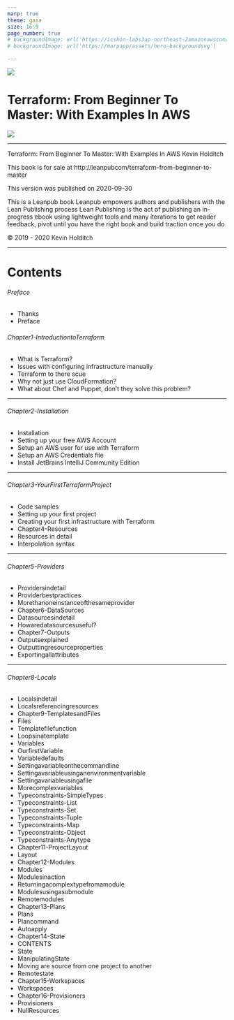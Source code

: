 ```yaml
---
marp: true
theme: gaia
size: 16:9
page_number: true
# backgroundImage: url('https://icshin-labs3ap-northeast-2amazonawscom/bipa/2023/bg-imagejpg')
# backgroundImage: url('https://marpapp/assets/hero-backgroundsvg')

---
```

![](/supertrack_logopng)

# Terraform: From Beginner To Master: With Examples In AWS

![](/Terraform-Beginner-to-masterpng)

---

Terraform: From Beginner To Master: With Examples In AWS
Kevin Holditch

This book is for sale at http://leanpubcom/terraform-from-beginner-to-master 

This version was published on 2020-09-30

This is a Leanpub book Leanpub empowers authors and publishers with the Lean Publishing process Lean Publishing is the act of publishing an in-progress ebook using lightweight tools and many iterations to get reader feedback, pivot until you have the right book and build traction once you do

© 2019 - 2020 Kevin Holditch

---

# Contents

###### Preface
* Thanks
* Preface

###### Chapter1-IntroductiontoTerraform
* What is Terraform? 
* Issues with configuring infrastructure manually
* Terraform to there scue
* Why not just use CloudFormation?
* What about Chef and Puppet, don’t they solve this problem? 

---

###### Chapter2-Installation 
* Installation
* Setting up your free AWS Account 
* Setup an AWS user for use with Terraform  
* Setup an AWS Credentials file
* Install JetBrains IntelliJ Community Edition

---

###### Chapter3-YourFirstTerraformProject
* Code samples
* Setting up your first project
* Creating your first infrastructure with Terraform
* Chapter4-Resources
* Resources in detail
* Interpolation syntax

---

###### Chapter5-Providers
* Providersindetail
* Providerbestpractices
* Morethanoneinstanceofthesameprovider
* Chapter6-DataSources
* Datasourcesindetail
* Howaredatasourcesuseful?
* Chapter7-Outputs 
* Outputsexplained 
* Outputtingresourceproperties
* Exportingallattributes

---

###### Chapter8-Locals 
* Localsindetail 
* Localsreferencingresources 
* Chapter9-TemplatesandFiles
* Files
* Templatefilefunction
* Loopsinatemplate
* Variables
* OurfirstVariable
* Variabledefaults 
* Settingavariableonthecommandline 
* Settingavariableusinganenvironmentvariable 
* Settingavariableusingafile
* Morecomplexvariables
* Typeconstraints-SimpleTypes
* Typeconstraints-List
* Typeconstraints-Set
* Typeconstraints-Tuple
* Typeconstraints-Map
* Typeconstraints-Object
* Typeconstraints-Anytype
* Chapter11-ProjectLayout 
* Layout 
* Chapter12-Modules 
* Modules 
* Modulesinaction 
* Returningacomplextypefromamodule 
* Modulesusingasubmodule
* Remotemodules
* Chapter13-Plans 
* Plans 
* Plancommand 
* Autoapply
* Chapter14-State
* CONTENTS
* State 
* ManipulatingState 
* Moving are source from one project to another
* Remotestate
* Chapter15-Workspaces 
* Workspaces 
* Chapter16-Provisioners 
* Provisioners 
* NullResources